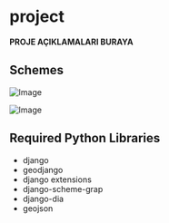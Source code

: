 # project

**PROJE AÇIKLAMALARI BURAYA**

## Schemes

![Image](https://github.com/Geospatil-Asset-Management/project/blob/main/templates/images/schema/db_uml.png)

![Image](https://github.com/Geospatil-Asset-Management/project/blob/main/templates/images/schema/scheme_last.png)

## Required Python Libraries
- django
- geodjango 
- django extensions
- django-scheme-grap
- django-dia
- geojson


